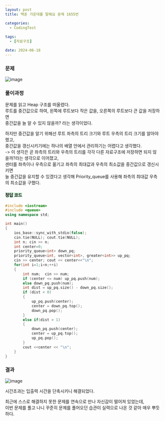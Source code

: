 ```yaml
---
layout: post
title: 백준 가운데를 말해요 문제 1655번

categories:
  - CodingTest
 
tags:
  - [자료구조]

date: 2024-06-18
---
```


### 문제

![image](https://github.com/chodott/chodott.github.io/assets/89974193/285c4420-63f0-4e19-991c-7b14f7318567)


### 풀이과정 

문제를 읽고 Heap 구조를 떠올렸다. <br>
루트를 중간값으로 하여, 왼쪽에 루트보다 작은 값을, 오른쪽의 루트보다 큰 값을 저장하면<br> 중간값을 늘 알 수 있지 않을까? 라는 생각이었다. 

하지만 중간값을 알기 위해선 루트 좌측의 트리 크기와 루트 우측의 트리 크기를 알아야했고,<br>
중간값을 갱신시키기에는 하나의 배열 안에서 관리하기는 어렵다고 생각했다. <br>
-> 이 생각은 곧 좌측의 트리와 우측의 트리를 각각 다른 자료구조에 저장하면 되지 않을까?라는 생각으로 이어졌고, <br> 센터를 좌측이나 우측으로 옮기고 좌측의 최대값과 우측의 최소값을 중간값으로 갱신시키면 <br>
늘 중간값을 유지할 수 있겠다고 생각해 Priority_queue를 사용해 좌측의 최대값 우측의 최소값을 구했다.

  

#### <mark style = "background-color : #dcffe4">정답 코드 </mark>
``` C++
#include <iostream>
#include <queue>
using namespace std;

int main()
{
	ios_base::sync_with_stdio(false);
	cin.tie(NULL); cout.tie(NULL);
	int n; cin >> n;
	int center=0;
	priority_queue<int> down_pq;
	priority_queue<int, vector<int>, greater<int>> up_pq;
	cin >> center; cout << center<<"\n";
	for(int i=1;i<n;++i)
	{
		int num;  cin >> num;
		if (center <= num) up_pq.push(num);
		else down_pq.push(num);
		int dist = up_pq.size() - down_pq.size();
		if (dist < 0)
		{
			up_pq.push(center);
			center = down_pq.top();
			down_pq.pop();
		}
		else if(dist > 1)
		{
			down_pq.push(center);
			center = up_pq.top();
			up_pq.pop();
		}
		cout <<center << "\n";
	}
}
```

### 결과
![image](https://github.com/chodott/chodott.github.io/assets/89974193/a1cd9923-20cb-4ea6-952f-fc823a988118)

시간초과는 입출력 시간을 단축시키니 해결되었다.

최근에 스스로 해결하지 못한 문제를 연속으로 만나 자신감이 떨어져 있었는데, <br>
이번 문제를 풀고 나니 꾸준히 문제를 풀어오던 습관이 실력으로 나온 것 같아 매우 뿌듯하다.